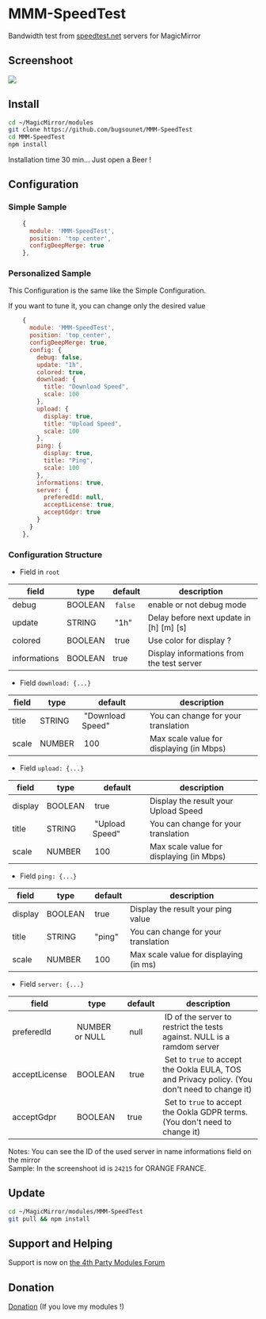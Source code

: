# MMM-SpeedTest

Bandwidth test from [speedtest.net](https://www.speedtest.net/) servers for MagicMirror

## Screenshoot
![](https://raw.githubusercontent.com/bugsounet/MMM-SpeedTest/main/installer/SpeedTest.png)

## Install

  ```sh
  cd ~/MagicMirror/modules
  git clone https://github.com/bugsounet/MMM-SpeedTest
  cd MMM-SpeedTest
  npm install
  ```
  
  Installation time 30 min... Just open a Beer !

## Configuration

### Simple Sample

```js
    {
      module: 'MMM-SpeedTest',
      position: 'top_center',
      configDeepMerge: true
    },
```

### Personalized Sample

This Configuration is the same like the Simple Configuration.

If you want to tune it, you can change only the desired value

```js
    {
      module: 'MMM-SpeedTest',
      position: 'top_center',
      configDeepMerge: true,
      config: {
        debug: false,
        update: "1h",
        colored: true,
        download: {
          title: "Download Speed",
          scale: 100
        },
        upload: {
          display: true,
          title: "Upload Speed",
          scale: 100
        },
        ping: {
          display: true,
          title: "Ping",
          scale: 100
        },
        informations: true,
        server: {
          preferedId: null,
          acceptLicense: true,
          acceptGdpr: true
        }
      }
    },
```

### Configuration Structure

* Field in `root`

|field | type | default | description
|--- |--- |--- | ---
|debug| BOOLEAN | `false` | enable or not debug mode
|update| STRING | "1h" | Delay before next update in [h] [m] [s]  
|colored| BOOLEAN | true | Use color for display ?
|informations| BOOLEAN | true | Display informations from the test server 

* Field `download: {...}`

|field | type | default | description
|--- |--- |--- |---
|title| STRING | "Download Speed" | You can change for your translation
|scale| NUMBER | 100 | Max scale value for displaying (in Mbps)

* Field `upload: {...}`

|field | type| default | description
|--- |--- |--- |---
|display| BOOLEAN | true | Display the result your Upload Speed
|title| STRING | "Upload Speed" | You can change for your translation
|scale| NUMBER | 100 | Max scale value for displaying (in Mbps)

* Field `ping: {...}`

|field | type | default | description
|--- |--- |--- |---
|display| BOOLEAN | true | Display the result your ping value
|title| STRING | "ping" | You can change for your translation
|scale| NUMBER | 100 | Max scale value for displaying (in ms)

* Field `server: {...}`

|field | type | default | description
|--- |--- |--- |---
|preferedId | NUMBER or NULL | null | ID of the server to restrict the tests against. NULL is a ramdom server
|acceptLicense | BOOLEAN | true | Set to `true` to accept the Ookla EULA, TOS and Privacy policy. (You don't need to change it)
|acceptGdpr| BOOLEAN | true | Set to `true` to accept the Ookla GDPR terms. (You don't need to change it)

Notes: You can see the ID of the used server in name informations field on the mirror<br>
Sample: In the screenshoot id is `24215` for ORANGE FRANCE.

## Update

  ```sh
  cd ~/MagicMirror/modules/MMM-SpeedTest
  git pull && npm install
  ```
## Support and Helping
Support is now on [the 4th Party Modules Forum](http://forum.bugsounet.fr)

## Donation

[Donation](https://www.paypal.com/cgi-bin/webscr?cmd=_s-xclick&hosted_button_id=TTHRH94Y4KL36&source=url) (If you love my modules !)

